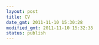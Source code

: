 ```yaml
---
layout: post
title: CV
date_gmt: 2011-11-10 15:30:28
modified_gmt: 2011-11-10 15:32:35
status: publish
---
```


